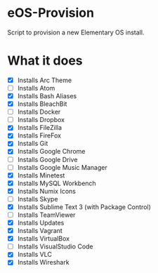 # eOS-Provision
Script to provision a new Elementary OS install.

# What it does
- [x] Installs Arc Theme
- [ ] Installs Atom
- [x] Installs Bash Aliases
- [x] Installs BleachBit
- [ ] Installs Docker
- [ ] Installs Dropbox
- [x] Installs FileZilla
- [x] Installs FireFox
- [x] Installs Git
- [x] Installs Google Chrome
- [ ] Installs Google Drive
- [ ] Installs Google Music Manager
- [x] Installs Minetest
- [x] Installs MySQL Workbench
- [x] Installs Numix Icons
- [ ] Installs Skype
- [x] Installs Sublime Text 3 (with Package Control)
- [ ] Installs TeamViewer
- [x] Installs Updates
- [x] Installs Vagrant
- [x] Installs VirtualBox
- [ ] Installs VisualStudio Code
- [x] Installs VLC
- [x] Installs Wireshark
